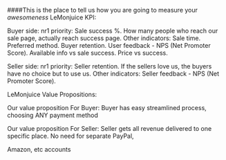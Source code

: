 ####This is the place to tell us how you are going to measure your _awesomeness_
LeMonjuice KPI:

Buyer side:
nr1 priority: Sale success %. How many people who reach our sale page, actually reach success page.
Other indicators:
Sale time. Preferred method. Buyer retention. User feedback - NPS (Net Promoter Score). Available info vs sale success. Price vs success.


Seller side:
nr1 priority: Seller retention. If the sellers love us, the buyers have no choice but to use us.
Other indicators:
Seller feedback - NPS (Net Promoter Score).


LeMonjuice Value Propositions:

Our value proposition For Buyer:
Buyer has easy streamlined process, choosing ANY payment method

Our value proposition For Seller:
Seller gets all revenue delivered to one specific place. No need for separate PayPal, 

Amazon, etc accounts
